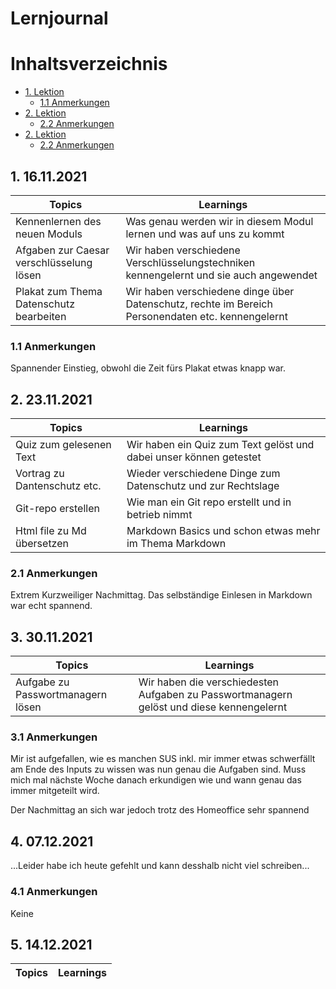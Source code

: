 # Lernjournal  <!-- omit in toc -->

# Inhaltsverzeichnis  <!-- omit in toc -->
- [1. Lektion](#1-16112021)
  - [1.1 Anmerkungen](#11-Anmerkungen)
- [2. Lektion](#2-23112021)
  - [2.2 Anmerkungen](#22-Anmerkungen)
- [2. Lektion](#3-01122021)
  - [2.2 Anmerkungen](#23-Anmerkungen)


## 1. 16.11.2021

| Topics | Learnings |
| ------ | --------- |
| Kennenlernen des neuen Moduls | Was genau werden wir in diesem Modul lernen und was auf uns zu kommt |
| Afgaben zur Caesar verschlüsselung lösen | Wir haben verschiedene Verschlüsselungstechniken kennengelernt und sie auch angewendet |
| Plakat zum Thema Datenschutz bearbeiten | Wir haben verschiedene dinge über Datenschutz, rechte im Bereich Personendaten etc. kennengelernt |

### 1.1 Anmerkungen

Spannender Einstieg, obwohl die Zeit fürs Plakat etwas knapp war.

## 2. 23.11.2021

| Topics | Learnings |
| ------ | --------- |
| Quiz zum gelesenen Text | Wir haben ein Quiz zum Text gelöst und dabei unser können getestet |
| Vortrag zu Dantenschutz etc. | Wieder verschiedene Dinge zum Datenschutz und zur Rechtslage |
| Git-repo erstellen | Wie man ein Git repo erstellt und in betrieb nimmt |
| Html file zu Md übersetzen | Markdown Basics und schon etwas mehr im Thema Markdown |

### 2.1 Anmerkungen

Extrem Kurzweiliger Nachmittag. Das selbständige Einlesen in Markdown war echt spannend.

## 3. 30.11.2021

| Topics | Learnings |
| ------ | --------- |
|Aufgabe zu Passwortmanagern lösen|Wir haben die verschiedesten Aufgaben zu Passwortmanagern gelöst und diese kennengelernt|

### 3.1 Anmerkungen

Mir ist aufgefallen, wie es manchen SUS inkl. mir immer etwas schwerfällt am Ende des Inputs zu wissen was nun genau die Aufgaben sind. Muss mich mal nächste Woche danach erkundigen wie und wann genau das immer mitgeteilt wird.

Der Nachmittag an sich war jedoch trotz des Homeoffice sehr spannend

## 4. 07.12.2021

...Leider habe ich heute gefehlt und kann desshalb nicht viel schreiben...

### 4.1 Anmerkungen

Keine

## 5. 14.12.2021

| Topics | Learnings |
| ------ | --------- |